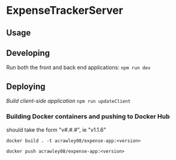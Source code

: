 

# ExpenseTrackerServer



## Usage



## Developing
Run both the front and back end applications: `npm run dev`



## Deploying

*Build client-side application*
`npm run updateClient`

### Building Docker containers and pushing to Docker Hub
<version> should take the form "v#.#.#", ie "v1.1.6"

`docker build . -t acrawley08/expense-app:<version>`

`docker push acrawley08/expense-app:<version>`
